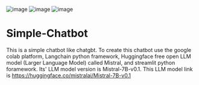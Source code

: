 ![image](https://github.com/user-attachments/assets/8a982efd-ff87-4986-904b-ef340d4308d4) ![image](https://github.com/user-attachments/assets/41b1ff55-7697-456e-a262-2e14481ad469)  ![image](https://github.com/user-attachments/assets/5df65f80-6a9a-445b-95eb-80851b646646)


# Simple-Chatbot
This is a simple chatbot like chatgbt. To create this chatbot use the google colab platform, Langchain python framework, Huggingface  free open LLM model (Larger Language Model) called Mistral, and streamlit python foramework. Its' LLM model version is Mistral-7B-v0.1. This LLM model link is https://huggingface.co/mistralai/Mistral-7B-v0.1

